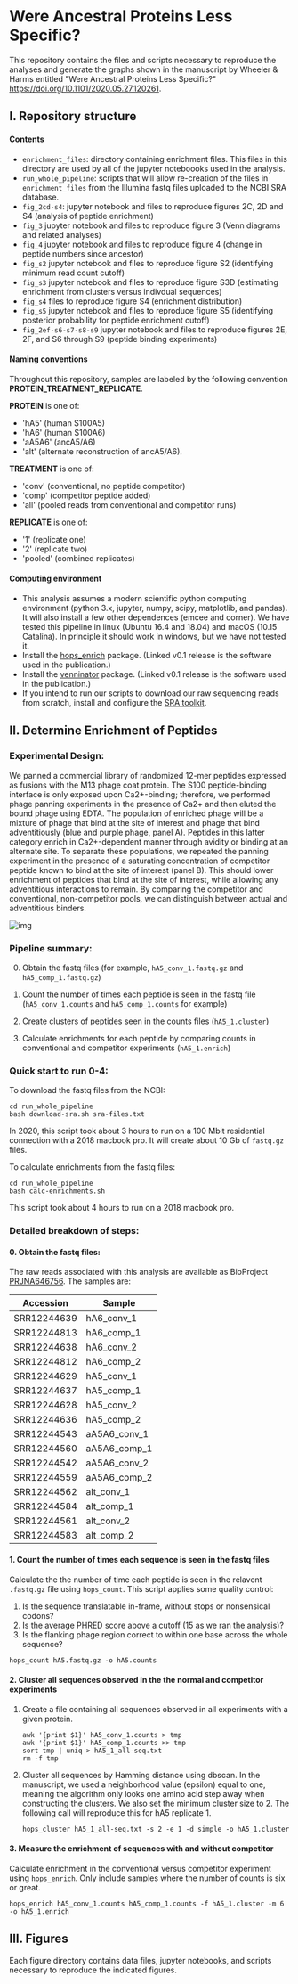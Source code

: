 # Were Ancestral Proteins Less Specific?

This repository contains the files and scripts necessary to reproduce the analyses and generate the graphs shown in the manuscript by Wheeler & Harms entitled "Were Ancestral Proteins Less Specific?" https://doi.org/10.1101/2020.05.27.120261. 

## I. Repository structure

#### Contents

+ `enrichment_files`: directory containing enrichment files.  This files in this directory are used by all of the jupyter noteboooks used in the analysis. 
+ `run_whole_pipeline`: scripts that will allow re-creation of the files in `enrichment_files` from the Illumina fastq files uploaded to the NCBI SRA database. 
+ `fig_2cd-s4`: jupyter notebook and files to reproduce figures 2C, 2D and S4 (analysis of peptide enrichment)
+ `fig_3` jupyter notebook and files to reproduce figure 3 (Venn diagrams and related analyses)
+ `fig_4` jupyter notebook and files to reproduce figure 4 (change in peptide numbers since ancestor)
+ `fig_s2` jupyter notebook and files to reproduce figure S2 (identifying minimum read count cutoff)
+ `fig_s3` jupyter notebook and files to reproduce figure S3D (estimating enrichment from clusters versus indivdual sequences)
+ `fig_s4` files to reproduce figure S4 (enrichment distribution)
+ `fig_s5` jupyter notebook and files to reproduce figure S5 (identifying posterior probability for peptide enrichment cutoff)
+ `fig_2ef-s6-s7-s8-s9` jupyter notebook and files to reproduce figures 2E, 2F, and S6 through S9 (peptide binding experiments)

#### Naming conventions

Throughout this repository, samples are labeled by the following convention **PROTEIN_TREATMENT_REPLICATE**.

**PROTEIN** is one of:

+ 'hA5' (human S100A5)
+ 'hA6' (human S100A6)
+ 'aA5A6' (ancA5/A6)
+ 'alt' (alternate reconstruction of ancA5/A6).  

**TREATMENT** is one of:

+ 'conv' (conventional, no peptide competitor)
+ 'comp' (competitor peptide added)
+ 'all' (pooled reads from conventional and competitor runs)

**REPLICATE** is one of:

+ '1' (replicate one)
+ '2' (replicate two)
+ 'pooled' (combined replicates)

#### Computing environment

+ This analysis assumes a modern scientific python computing environment (python 3.x, jupyter, numpy, scipy, matplotlib, and pandas). It will also install a few other dependences (emcee and corner). We have tested this pipeline in linux (Ubuntu 16.4 and 18.04) and macOS (10.15 Catalina).  In principle it should work in windows, but we have not tested it. 
+ Install the [hops_enrich](https://github.com/harmslab/hops_enrich/releases/tag/v0.1) package. (Linked v0.1 release is the software used in the publication.)
+ Install the [venninator](https://github.com/harmslab/venninator/releases/tag/v0.1) package. (Linked v0.1 release is the software used in the publication.)
+ If you intend to run our scripts to download our raw sequencing reads from scratch, install and configure the [SRA toolkit](https://www.ncbi.nlm.nih.gov/sra/docs/sradownload/#download-sequence-data-files-usi). 

## II. Determine Enrichment of Peptides

### Experimental Design:

We panned a commercial library of randomized 12-mer peptides expressed as fusions with the M13 phage coat protein. The S100 peptide-binding interface is only exposed upon Ca2+-binding; therefore, we performed phage panning experiments in the presence of Ca2+ and then eluted the bound phage using EDTA. The population of enriched phage will be a mixture of phage that bind at the site of interest and phage that bind adventitiously (blue and purple phage, panel A). Peptides in this latter category enrich in Ca2+-dependent manner through avidity or binding at an alternate site. To separate these populations, we repeated the panning experiment in the presence of a saturating concentration of competitor peptide known to bind at the site of interest (panel B). This should lower enrichment of peptides that bind at the site of interest, while allowing any adventitious interactions to remain. By comparing the competitor and conventional, non-competitor pools, we can distinguish between actual and adventitious binders.

![img](img/expt-schematic.png)

### Pipeline summary:

0. Obtain the fastq files (for example, `hA5_conv_1.fastq.gz` and `hA5_comp_1.fastq.gz`)

1. Count the number of times each peptide is seen in the fastq file (`hA5_conv_1.counts` and `hA5_comp_1.counts` for example)
2. Create clusters of peptides seen in the counts files (`hA5_1.cluster`)
3. Calculate enrichments for each peptide by comparing counts in conventional and competitor experiments (`hA5_1.enrich`)

### Quick start to run 0-4:

To download the fastq files from the NCBI:

```
cd run_whole_pipeline
bash download-sra.sh sra-files.txt
```

In 2020, this script took about 3 hours to run on a 100 Mbit residential connection with a 2018 macbook pro. It will create about 10 Gb of `fastq.gz` files. 

To calculate enrichments from the fastq files:

```
cd run_whole_pipeline
bash calc-enrichments.sh
```

This script took about 4 hours to run on a 2018 macbook pro.

### Detailed breakdown of steps:

#### 0. Obtain the fastq files:

The raw reads associated with this analysis are available as BioProject [PRJNA646756](https://www.ncbi.nlm.nih.gov/bioproject?LinkName=sra_bioproject&from_uid=11384227). The samples are:

| Accession   | Sample       |
| ----------- | ------------ |
| SRR12244639 | hA6_conv_1   |
| SRR12244813 | hA6_comp_1   |
| SRR12244638 | hA6_conv_2   |
| SRR12244812 | hA6_comp_2   |
| SRR12244629 | hA5_conv_1   |
| SRR12244637 | hA5_comp_1   |
| SRR12244628 | hA5_conv_2   |
| SRR12244636 | hA5_comp_2   |
| SRR12244543 | aA5A6_conv_1 |
| SRR12244560 | aA5A6_comp_1 |
| SRR12244542 | aA5A6_conv_2 |
| SRR12244559 | aA5A6_comp_2 |
| SRR12244562 | alt_conv_1   |
| SRR12244584 | alt_comp_1   |
| SRR12244561 | alt_conv_2   |
| SRR12244583 | alt_comp_2   |

#### 1. Count the number of times each sequence is seen in the fastq files

Calculate the the number of time each peptide is seen in the relavent `.fastq.gz` file using `hops_count`.  This script applies some quality control: 

1. Is the sequence translatable in-frame, without stops or nonsensical codons? 
2. Is the average PHRED score above a cutoff (15 as we ran the analysis)?
3. Is the flanking phage region correct to within one base across the whole sequence?

```
hops_count hA5.fastq.gz -o hA5.counts
```

#### 2. Cluster all sequences observed in the the normal and competitor experiments

1. Create a file containing all sequences observed in all experiments with a given protein.  

   ```
   awk '{print $1}' hA5_conv_1.counts > tmp
   awk '{print $1}' hA5_comp_1.counts >> tmp
   sort tmp | uniq > hA5_1_all-seq.txt
   rm -f tmp
   ```

2. Cluster all sequences by Hamming distance using dbscan.  In the manuscript, we used a neighborhood value (epsilon) equal to one, meaning the algorithm only looks one amino acid step away when constructing the clusters. We also set the minimum cluster size to 2. The following call will reproduce this for hA5 replicate 1. 

   ```
   hops_cluster hA5_1_all-seq.txt -s 2 -e 1 -d simple -o hA5_1.cluster
   ```

#### 3. Measure the enrichment of sequences with and without competitor

Calculate enrichment in the conventional versus competitor experiment using `hops_enrich`.  Only include samples where the number of counts is six or great. 

```
hops_enrich hA5_conv_1.counts hA5_comp_1.counts -f hA5_1.cluster -m 6 -o hA5_1.enrich
```

## III. Figures

Each figure directory contains data files, jupyter notebooks, and scripts necessary to reproduce the indicated figures. 

